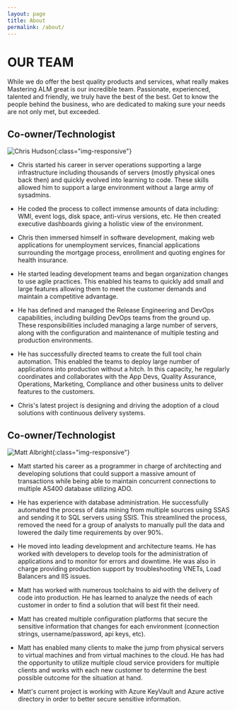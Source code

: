 ```yaml
---
layout: page
title: About
permalink: /about/
---
```


# OUR TEAM
While we do offer the best quality products and services, what really makes Mastering ALM great is our incredible team. Passionate, experienced, talented and friendly, we truly have the best of the best. Get to know the people behind the business, who are dedicated to making sure your needs are not only met, but exceeded.

## Co-owner/Technologist
![Chris Hudson]({{site.baseurl}}/assets/img/BioChris.webp){:class="img-responsive"}
- Chris started his career in server operations supporting a large infrastructure including thousands of servers (mostly physical ones back then) and quickly evolved into learning to code. These skills allowed him to support a large environment without a large army of sysadmins.

- He coded the process to collect immense amounts of data including: WMI, event logs, disk space, anti-virus versions, etc. He then created executive dashboards giving a holistic view of the environment. 

- Chris then immersed himself in software development, making web applications for unemployment services, financial applications surrounding the mortgage process, enrollment and quoting engines for health insurance.

- He started leading development teams and began organization changes to use agile practices. This enabled his teams to quickly add small and large features allowing them to meet the customer demands and maintain a competitive advantage.

- He has defined and managed the Release Engineering and DevOps capabilities, including building DevOps teams from the ground up. These responsibilities included managing a large number of servers, along with the configuration and maintenance of multiple testing and production environments.

- He has successfully directed teams to create the full tool chain automation. This enabled the teams to deploy large number of applications into production without a hitch. In this capacity, he regularly coordinates and collaborates with the App Devs, Quality Assurance, Operations, Marketing, Compliance and other business units to deliver features to the customers.

- Chris's latest project is designing and driving the adoption of a cloud solutions with continuous delivery systems.


## Co-owner/Technologist
![Matt Albright]({{site.baseurl}}/assets/img/BioMatt.webp){:class="img-responsive"}
- Matt started his career as a programmer in charge of architecting and developing solutions that could support a massive amount of transactions while being able to maintain concurrent connections to multiple AS400 database utilizing ADO. 

- He has experience with database administration. He successfully automated the process of data mining from multiple sources using SSAS and sending it to SQL servers using SSIS. This streamlined the process, removed the need for a group of analysts to manually pull the data and lowered the daily time requirements by over 90%. 

- He moved into leading development and architecture teams. He has worked with developers to develop tools for the administration of applications and to monitor for errors and downtime. He was also in charge providing production support by troubleshooting VNETs, Load Balancers and IIS issues.  

- Matt has worked with numerous toolchains to aid with the delivery of code into production. He has learned to analyze the needs of each customer in order to find a solution that will best fit their need. 

- Matt has created multiple configuration platforms that secure the sensitive information that changes for each environment (connection strings, username/password, api keys, etc). 

- Matt has enabled many clients to make the jump from physical servers to virtual machines and from virtual machines to the cloud. He has had the opportunity to utilize multiple cloud service providers for multiple clients and works with each new customer to determine the best possible outcome for the situation at hand. 

- Matt's current project is working with Azure KeyVault and Azure active directory in order to better secure sensitive information. 
